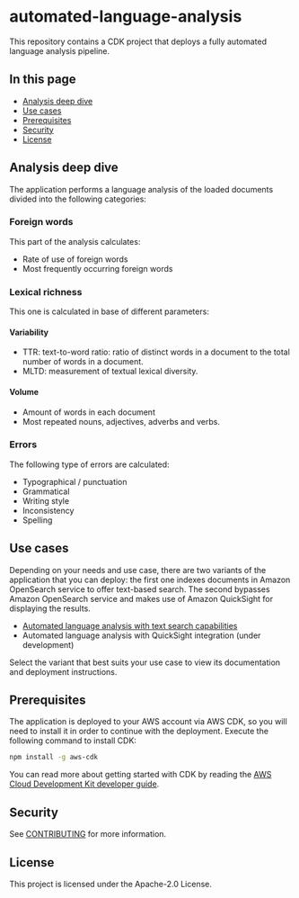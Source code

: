 # automated-language-analysis
This repository contains a CDK project that deploys a fully automated language analysis pipeline.

## In this page

- [Analysis deep dive](#analysis-deep-dive)
- [Use cases](#use-cases)
- [Prerequisites](#prerequisites)
- [Security](#security)
- [License](#license)

## Analysis deep dive

The application performs a language analysis of the loaded documents divided into the following categories:

### Foreign words

This part of the analysis calculates:

- Rate of use of foreign words
- Most frequently occurring foreign words

### Lexical richness

This one is calculated in base of different parameters:

#### Variability
- TTR: text-to-word ratio: ratio of distinct words in a document to the total number of words in a document.
- MLTD: measurement of textual lexical diversity.

#### Volume
- Amount of words in each document
- Most repeated nouns, adjectives, adverbs and verbs.

### Errors

The following type of errors are calculated:

- Typographical / punctuation
- Grammatical
- Writing style
- Inconsistency
- Spelling

## Use cases

Depending on your needs and use case, there are two variants of the application that you can deploy: the first one indexes documents in Amazon OpenSearch service to offer text-based search. The second bypasses Amazon OpenSearch service and makes use of Amazon QuickSight for displaying the results.

- [Automated language analysis with text search capabilities](https://github.com/aws-samples/automated-language-analysis/tree/main/text-search-capabilities)
- Automated language analysis with QuickSight integration (under development)

Select the variant that best suits your use case to view its documentation and deployment instructions.

## Prerequisites

The application is deployed to your AWS account via AWS CDK, so you will need to install it in order to continue with the deployment. Execute the following command to install CDK:

```bash
npm install -g aws-cdk
```

You can read more about getting started with CDK by reading the [AWS Cloud Development Kit developer guide](https://docs.aws.amazon.com/cdk/v2/guide/getting_started.html).

## Security

See [CONTRIBUTING](CONTRIBUTING.md#security-issue-notifications) for more information.

## License

This project is licensed under the Apache-2.0 License.
